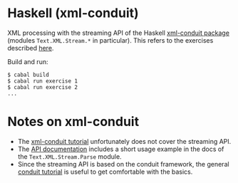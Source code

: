 # Haskell (xml-conduit)

XML processing with the streaming API of the Haskell [xml-conduit package]
(modules `Text.XML.Stream.*` in particular). This refers to the exercises
described [here](../../README.md).

[xml-conduit package]: https://hackage.haskell.org/package/xml-conduit

Build and run:

    $ cabal build
    $ cabal run exercise 1
    $ cabal run exercise 2
    ...

# Notes on xml-conduit

* The [xml-conduit tutorial](https://www.yesodweb.com/book/xml) unfortunately
  does not cover the streaming API.
* The [API documentation](https://hackage.haskell.org/package/xml-conduit)
  includes a short usage example in the docs of the `Text.XML.Stream.Parse`
  module.
* Since the streaming API is based on the conduit framework, the general
  [conduit tutorial](https://github.com/snoyberg/conduit#readme) is useful to
  get comfortable with the basics.
